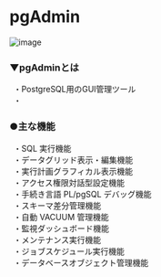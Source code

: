 # pgAdmin
![image](https://user-images.githubusercontent.com/81621944/209663422-2e9bb701-5869-4a6d-ac06-76a702130d80.png)

### ▼pgAdminとは<br>
&ensp;・PostgreSQL用のGUI管理ツール<br>
&ensp;・<br>

### ●主な機能
&ensp;・SQL 実行機能<br>
&ensp;・データグリッド表示・編集機能<br>
&ensp;・実行計画グラフィカル表示機能<br>
&ensp;・アクセス権限対話型設定機能<br>
&ensp;・手続き言語 PL/pgSQL デバッグ機能<br>
&ensp;・スキーマ差分管理機能<br>
&ensp;・自動 VACUUM 管理機能<br>
&ensp;・監視ダッシュボード機能<br>
&ensp;・メンテナンス実行機能<br>
&ensp;・ジョブスケジュール実行機能<br>
&ensp;・データベースオブジェクト管理機能<br>
<br>
